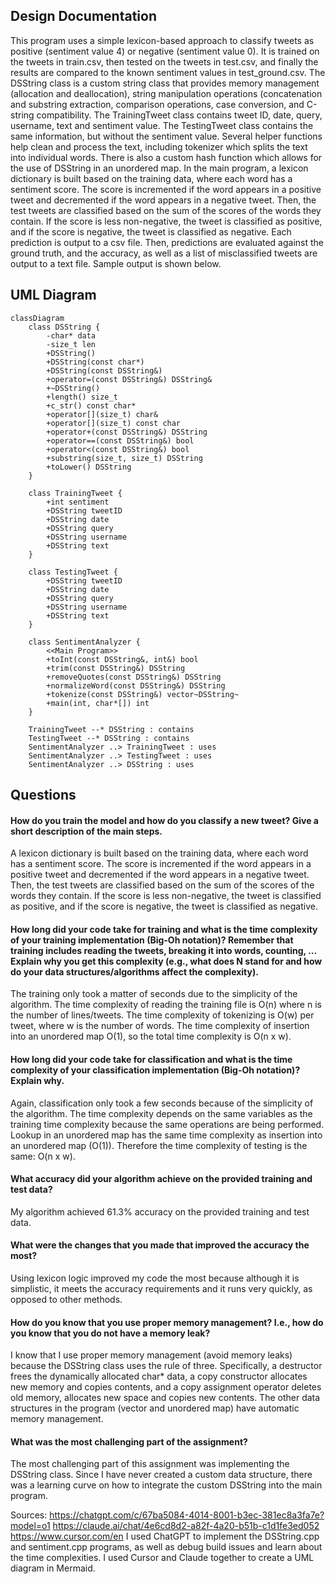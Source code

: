 ## Design Documentation
This program uses a simple lexicon-based approach to classify tweets as positive (sentiment value 4) or negative (sentiment value 0). It is trained on the tweets in train.csv, then tested on the tweets in test.csv, and finally the results are compared to the known sentiment values in test_ground.csv. The DSString class is a custom string class that provides memory management (allocation and deallocation), string manipulation operations (concatenation and substring extraction, comparison operations, case conversion, and C-string compatibility. The TrainingTweet class contains tweet ID, date, query, username, text and sentiment value. The TestingTweet class contains the same information, but without the sentiment value. Several helper functions help clean and process the text, including tokenizer which splits the text into individual words. There is also a custom hash function which allows for the use of DSString in an unordered map. In the main program, a lexicon dictionary is built based on the training data, where each word has a sentiment score. The score is incremented if the word appears in a positive tweet and decremented if the word appears in a negative tweet. Then, the test tweets are classified based on the sum of the scores of the words they contain. If the score is less non-negative, the tweet is classified as positive, and if the score is negative, the tweet is classified as negative. Each prediction is output to a csv file. Then, predictions are evaluated against the ground truth, and the accuracy, as well as a list of misclassified tweets are output to a text file. Sample output is shown below.

## UML Diagram

```mermaid
classDiagram
    class DSString {
        -char* data
        -size_t len
        +DSString()
        +DSString(const char*)
        +DSString(const DSString&)
        +operator=(const DSString&) DSString&
        +~DSString()
        +length() size_t
        +c_str() const char*
        +operator[](size_t) char&
        +operator[](size_t) const char
        +operator+(const DSString&) DSString
        +operator==(const DSString&) bool
        +operator<(const DSString&) bool
        +substring(size_t, size_t) DSString
        +toLower() DSString
    }

    class TrainingTweet {
        +int sentiment
        +DSString tweetID
        +DSString date
        +DSString query
        +DSString username
        +DSString text
    }

    class TestingTweet {
        +DSString tweetID
        +DSString date
        +DSString query
        +DSString username
        +DSString text
    }

    class SentimentAnalyzer {
        <<Main Program>>
        +toInt(const DSString&, int&) bool
        +trim(const DSString&) DSString
        +removeQuotes(const DSString&) DSString
        +normalizeWord(const DSString&) DSString
        +tokenize(const DSString&) vector~DSString~
        +main(int, char*[]) int
    }

    TrainingTweet --* DSString : contains
    TestingTweet --* DSString : contains
    SentimentAnalyzer ..> TrainingTweet : uses
    SentimentAnalyzer ..> TestingTweet : uses
    SentimentAnalyzer ..> DSString : uses
```
## Questions

#### How do you train the model and how do you classify a new tweet? Give a short description of the main steps.
A lexicon dictionary is built based on the training data, where each word has a sentiment score. The score is incremented if the word appears in a positive tweet and decremented if the word appears in a negative tweet. Then, the test tweets are classified based on the sum of the scores of the words they contain. If the score is less non-negative, the tweet is classified as positive, and if the score is negative, the tweet is classified as negative.

#### How long did your code take for training and what is the time complexity of your training implementation (Big-Oh notation)? Remember that training includes reading the tweets, breaking it into words, counting, ... Explain why you get this complexity (e.g., what does N stand for and how do your data structures/algorithms affect the complexity).
The training only took a matter of seconds due to the simplicity of the algorithm. The time complexity of reading the training file is O(n) where n is the number of lines/tweets. The time complexity of tokenizing is O(w) per tweet, where w is the number of words. The time complexity of insertion into an unordered map O(1), so the total time complexity is O(n x w). 

#### How long did your code take for classification and what is the time complexity of your classification implementation (Big-Oh notation)? Explain why.
Again, classification only took a few seconds because of the simplicity of the algorithm. The time complexity depends on the same variables as the training time complexity because the same operations are being performed. Lookup in an unordered map has the same time complexity as insertion into an unordered map (O(1)). Therefore the time complexity of testing is the same: O(n x w).

#### What accuracy did your algorithm achieve on the provided training and test data?
My algorithm achieved 61.3% accuracy on the provided training and test data.

#### What were the changes that you made that improved the accuracy the most?
Using lexicon logic improved my code the most because although it is simplistic, it meets the accuracy requirements and it runs very quickly, as opposed to other methods.

#### How do you know that you use proper memory management? I.e., how do you know that you do not have a memory leak?
I know that I use proper memory management (avoid memory leaks) because the DSString class uses the rule of three. Specifically, a destructor frees the dynamically allocated char* data, a copy constructor allocates new memory and copies contents, and a copy assignment operator deletes old memory, allocates new space and copies new contents. The other data structures in the program (vector and unordered map) have automatic memory management.

#### What was the most challenging part of the assignment?
The most challenging part of this assignment was implementing the DSString class. Since I have never created a custom data structure, there was a learning curve on how to integrate the custom DSString into the main program.

Sources:
https://chatgpt.com/c/67ba5084-4014-8001-b3ec-381ec8a3fa7e?model=o1
https://claude.ai/chat/4e6cd8d2-a82f-4a20-b51b-c1d1fe3ed052
https://www.cursor.com/en
I used ChatGPT to implement the DSString.cpp and sentiment.cpp programs, as well as debug build issues and learn about the time complexities. I used Cursor and Claude together to create a UML diagram in Mermaid. 


